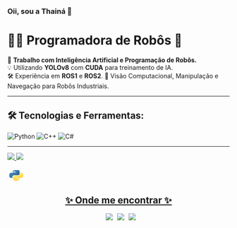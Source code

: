### Oii, sou a Thainá 👋

# 👩‍💻 Programadora de Robôs 🤖

🚀 **Trabalho com Inteligência Artificial e Programação de Robôs.**  
💡 Utilizando **YOLOv8** com **CUDA** para treinamento de IA.  
🛠️ Experiência em **ROS1** e **ROS2**.
🧠 Visão Computacional, Manipulação e Navegação para Robôs Industriais.  

---

## 🛠️ Tecnologias e Ferramentas:
![Python](https://img.shields.io/badge/-Python-3776AB?style=for-the-badge&logo=python&logoColor=white)
![C++](https://img.shields.io/badge/-C++-00599C?style=for-the-badge&logo=cplusplus&logoColor=white)
![C#](https://img.shields.io/badge/-C%23-239120?style=for-the-badge&logo=csharp&logoColor=white)

---

</html>


 <div>
  <a href="https://github.com/rafaballerini">
  <img height="180em" src="https://github-readme-stats.vercel.app/api?username=ThayAlms&show_icons=true&theme=dracula&include_all_commits=true&count_private=true"/>
  <img height="180em" src="https://github-readme-stats.vercel.app/api/top-langs/?username=ThayAlms&layout=compact&langs_count=16&theme=dracula"/>
</div>
<div style="display: inline_block"><br>
  <img align="center" alt="Rafa-Python" height="30" width="40" src="https://raw.githubusercontent.com/devicons/devicon/master/icons/python/python-original.svg">
</div>
  
  ##
 
<div style="text-align: center; margin-top: 20px;">
  <h2>✨ Onde me encontrar ✨</h2>
  <div style="display: flex; justify-content: center; gap: 10px;">
    <a href="https://instagram.com/thay.alms" target="_blank">
      <img src="https://img.shields.io/badge/-Instagram-%23E4405F?style=for-the-badge&logo=instagram&logoColor=white">
    </a>
    <a href="mailto:thaina.alms@gmail.com">
      <img src="https://img.shields.io/badge/-Gmail-%23333?style=for-the-badge&logo=gmail&logoColor=white">
    </a>
    <a href="https://www.linkedin.com/in/thaina-almeida-a2b53a208" target="_blank">
      <img src="https://img.shields.io/badge/-LinkedIn-%230077B5?style=for-the-badge&logo=linkedin&logoColor=white">
    </a>
  </div>
</div>


